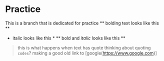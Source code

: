 # Practice
This is a branch that is dedicated for practice
** bolding text looks like this **
* italic looks like this *
** bold and _italic_ looks like this **
> this is what happens when text has quote
thinking about quoting `codes`?
making a good old link to [google(https://www.google.com)]
